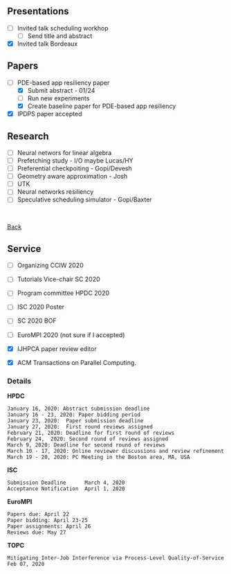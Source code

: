 ## Presentations
  
- [ ] Invited talk scheduling workhop
  - [ ] Send title and abstract
- [x] Invited talk Bordeaux

## Papers

- [ ] PDE-based app resiliency paper
   - [x] Submit abstract - 01/24
   - [ ] Run new experiments
   - [x] Create baseline paper for PDE-based app resiliency
- [x] IPDPS paper accepted

## Research

- [ ] Neural networs for linear algebra
- [ ] Prefetching study - I/O maybe Lucas/HY
- [ ] Preferential checkpoiting - Gopi/Devesh
- [ ] Geometry aware approximation - Josh
- [ ] UTK
- [ ] Neural networks resiliency
- [ ] Speculative scheduling simulator - Gopi/Baxter

<br/>

[Back](index.md)

## Service

- [ ] Organizing CCIW 2020
- [ ] Tutorials Vice-chair SC 2020
- [ ] Program committee HPDC 2020
- [ ] ISC 2020 Poster
- [ ] SC 2020 BOF
- [ ] EuroMPI 2020 (not sure if I accepted)
- [x] IJHPCA paper review editor
- [x] ACM Transactions on Parallel Computing.


### Details

**HPDC**

```
January 16, 2020: Abstract submission deadline
January 16 - 23, 2020: Paper bidding period
January 23, 2020:  Paper submission deadline
January 27, 2020:  First round reviews assigned
February 21, 2020: Deadline for first round of reviews
February 24,  2020: Second round of reviews assigned
March 9, 2020: Deadline for second round of reviews
March 10 - 17, 2020: Online reviewer discussions and review refinement
March 19 - 20, 2020: PC Meeting in the Boston area, MA, USA
```

**ISC**

```
Submission Deadline      March 4, 2020
Acceptance Notification  April 1, 2020
```


**EuroMPI**

```
Papers due: April 22
Paper bidding: April 23-25
Paper assignments: April 26
Reviews due: May 27
```

**TOPC**

```
Mitigating Inter-Job Interference via Process-Level Quality-of-Service
Feb 07, 2020
```
